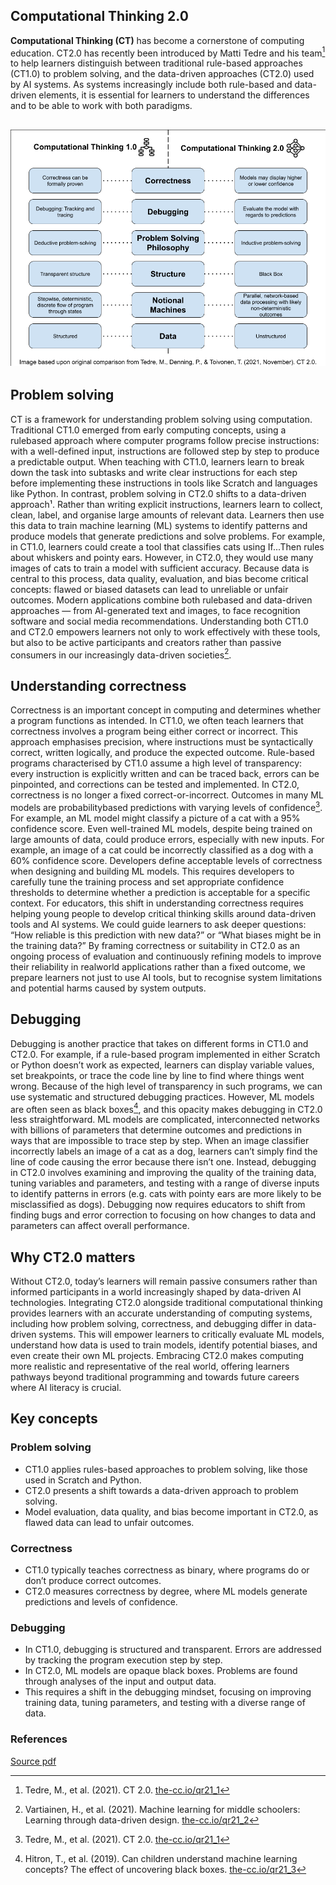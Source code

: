 ## Computational Thinking 2.0

**Computational Thinking (CT)** has become a cornerstone of computing education. CT2.0 has recently been introduced by Matti Tedre and his team[^1] to help learners distinguish between traditional rule-based approaches (CT1.0) to problem solving, and the data-driven approaches (CT2.0) used by AI systems. As systems increasingly include both rule-based and data-driven elements, it is essential for learners to understand the differences and to be able to work with both paradigms.

## ![](../images/QR21_CT_1.0_2.0.png)

## Problem solving

CT is a framework for understanding problem solving using computation. Traditional CT1.0 emerged from early computing concepts, using a rulebased approach where computer programs follow precise instructions: with a well-defined input, instructions are followed step by step to produce a predictable output. When teaching with CT1.0, learners learn to break down the task into subtasks and write clear instructions for each step before implementing these instructions in tools like Scratch and languages like Python. In contrast, problem solving in CT2.0 shifts to a data-driven approach¹. Rather than writing explicit instructions, learners learn to collect, clean, label, and organise large amounts of relevant data. Learners then use this data to train machine learning (ML) systems to identify patterns and produce models that generate predictions and solve problems. For example, in CT1.0, learners could create a tool that classifies cats using If...Then rules about whiskers and pointy ears. However, in CT2.0, they would use many images of cats to train a model with sufficient accuracy. Because data is central to this process, data quality, evaluation, and bias become critical concepts: flawed or biased datasets can lead to unreliable or unfair outcomes. Modern applications combine both rulebased and data-driven approaches — from AI-generated text and images, to face recognition software and social media recommendations. Understanding both CT1.0 and CT2.0 empowers learners not only to work effectively with these tools, but also to be active participants and creators rather than passive consumers in our increasingly data-driven societies[^2].

## Understanding correctness

Correctness is an important concept in computing and determines whether a program functions as intended. In CT1.0, we often teach learners that correctness involves a program being either correct or incorrect. This approach emphasises precision, where instructions must be syntactically correct, written logically, and produce the expected outcome. Rule-based programs characterised by CT1.0 assume a high level of transparency: every instruction is explicitly written and can be traced back, errors can be pinpointed, and corrections can be tested and implemented. In CT2.0, correctness is no longer a fixed correct-or-incorrect. Outcomes in many ML models are probabilitybased predictions with varying levels of confidence[^1]. For example, an ML model might classify a picture of a cat with a 95% confidence score. Even well-trained ML models, despite being trained on large amounts of data, could produce errors, especially with new inputs. For example, an image of a cat could be incorrectly classified as a dog with a 60% confidence score. Developers define acceptable levels of correctness when designing and building ML models. This requires developers to carefully tune the training process and set appropriate confidence thresholds to determine whether a prediction is acceptable for a specific context. For educators, this shift in understanding correctness requires helping young people to develop critical thinking skills around data-driven tools and AI systems. We could guide learners to ask deeper questions: “How reliable is this prediction with new data?” or “What biases might be in the training data?” By framing correctness or suitability in CT2.0 as an ongoing process of evaluation and continuously refining models to improve their reliability in realworld applications rather than a fixed outcome, we prepare learners not just to use AI tools, but to recognise system limitations and potential harms caused by system outputs.

## Debugging

Debugging is another practice that takes on different forms in CT1.0 and CT2.0. For example, if a rule-based program implemented in either Scratch or Python doesn’t work as expected, learners can display variable values, set breakpoints, or trace the code line by line to find where things went wrong. Because of the high level of transparency in such programs, we can use systematic and structured debugging practices. However, ML models are often seen as black boxes[^3], and this opacity makes debugging in CT2.0 less straightforward. ML models are complicated, interconnected networks with billions of parameters that determine outcomes and predictions in ways that are impossible to trace step by step. When an image classifier incorrectly labels an image of a cat as a dog, learners can’t simply find the line of code causing the error because there isn’t one. Instead, debugging in CT2.0 involves examining and improving the quality of the training data, tuning variables and parameters, and testing with a range of diverse inputs to identify patterns in errors (e.g. cats with pointy ears are more likely to be misclassified as dogs). Debugging now requires educators to shift from finding bugs and error correction to focusing on how changes to data and parameters can affect overall performance.

## Why CT2.0 matters

Without CT2.0, today’s learners will remain passive consumers rather than informed participants in a world increasingly shaped by data-driven AI technologies. Integrating CT2.0 alongside traditional computational thinking provides learners with an accurate understanding of computing systems, including how problem solving, correctness, and debugging differ in data-driven systems. This will empower learners to critically evaluate ML models, understand how data is used to train models, identify potential biases, and even create their own ML projects. Embracing CT2.0 makes computing more realistic and representative of the real world, offering learners pathways beyond traditional programming and towards future careers where AI literacy is crucial.

## Key concepts

### Problem solving

*   CT1.0 applies rules-based approaches to problem solving, like those used in Scratch and Python.
*   CT2.0 presents a shift towards a data-driven approach to problem solving.
*   Model evaluation, data quality, and bias become important in CT2.0, as flawed data can lead to unfair outcomes.

### Correctness

*   CT1.0 typically teaches correctness as binary, where programs do or don’t produce correct outcomes.
*   CT2.0 measures correctness by degree, where ML models generate predictions and levels of confidence.

### Debugging

*   In CT1.0, debugging is structured and transparent. Errors are addressed by tracking the program execution step by step.
*   In CT2.0, ML models are opaque black boxes. Problems are found through analyses of the input and output data.
*   This requires a shift in the debugging mindset, focusing on improving training data, tuning parameters, and testing with a diverse range of data.

### References

[^1]: Tedre, M., et al. (2021). CT 2.0. [the-cc.io/qr21\_1](the-cc.io/qr21_1)

[^2]: Vartiainen, H., et al. (2021). Machine learning for middle schoolers: Learning through data-driven design. [the-cc.io/qr21\_2](the-cc.io/qr21_2)

[^3]: Hitron, T., et al. (2019). Can children understand machine learning concepts? The effect of uncovering black boxes. [the-cc.io/qr21\_3](the-cc.io/qr21_3)

[Source pdf](https://static.raspberrypi.org/files/curriculum/quickreads/21-Pedagogy_Summary_Computational_Thinking_2_2025.pdf)
